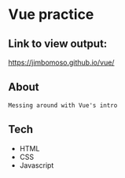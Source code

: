 # Vue practice

## Link to view output:

https://jimbomoso.github.io/vue/

## About

    Messing around with Vue's intro

## Tech

- HTML
- CSS
- Javascript